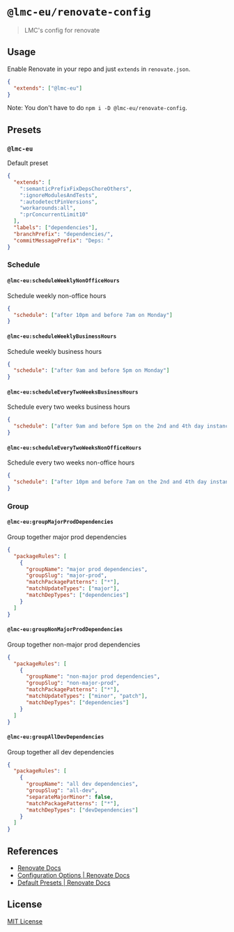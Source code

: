 # `@lmc-eu/renovate-config`

> LMC's config for renovate

## Usage

Enable Renovate in your repo and just `extends` in `renovate.json`.

```json
{
  "extends": ["@lmc-eu"]
}
```

Note: You don't have to do `npm i -D @lmc-eu/renovate-config`.

## Presets

### `@lmc-eu`

Default preset

```json
{
  "extends": [
    ":semanticPrefixFixDepsChoreOthers",
    ":ignoreModulesAndTests",
    ":autodetectPinVersions",
    "workarounds:all",
    ":prConcurrentLimit10"
  ],
  "labels": ["dependencies"],
  "branchPrefix": "dependencies/",
  "commitMessagePrefix": "Deps: "
}
```

### Schedule

#### `@lmc-eu:scheduleWeeklyNonOfficeHours`

Schedule weekly non-office hours

```json
{
  "schedule": ["after 10pm and before 7am on Monday"]
}
```

#### `@lmc-eu:scheduleWeeklyBusinessHours`

Schedule weekly business hours

```json
{
  "schedule": ["after 9am and before 5pm on Monday"]
}
```

#### `@lmc-eu:scheduleEveryTwoWeeksBusinessHours`

Schedule every two weeks business hours

```json
{
  "schedule": ["after 9am and before 5pm on the 2nd and 4th day instance on Monday"]
}
```

#### `@lmc-eu:scheduleEveryTwoWeeksNonOfficeHours`

Schedule every two weeks non-office hours

```json
{
  "schedule": ["after 10pm and before 7am on the 2nd and 4th day instance on Monday"]
}
```

### Group

#### `@lmc-eu:groupMajorProdDependencies`

Group together major prod dependencies

```json
{
  "packageRules": [
    {
      "groupName": "major prod dependencies",
      "groupSlug": "major-prod",
      "matchPackagePatterns": ["*"],
      "matchUpdateTypes": ["major"],
      "matchDepTypes": ["dependencies"]
    }
  ]
}
```

#### `@lmc-eu:groupNonMajorProdDependencies`

Group together non-major prod dependencies

```json
{
  "packageRules": [
    {
      "groupName": "non-major prod dependencies",
      "groupSlug": "non-major-prod",
      "matchPackagePatterns": ["*"],
      "matchUpdateTypes": ["minor", "patch"],
      "matchDepTypes": ["dependencies"]
    }
  ]
}
```

#### `@lmc-eu:groupAllDevDependencies`

Group together all dev dependencies

```json
{
  "packageRules": [
    {
      "groupName": "all dev dependencies",
      "groupSlug": "all-dev",
      "separateMajorMinor": false,
      "matchPackagePatterns": ["*"],
      "matchDepTypes": ["devDependencies"]
    }
  ]
}
```

## References

- [Renovate Docs](https://renovatebot.com/docs/)
- [Configuration Options \| Renovate Docs](https://renovatebot.com/docs/configuration-options/)
- [Default Presets \| Renovate Docs](https://renovatebot.com/docs/presets-default/)

## License

[MIT License](https://opensource.org/licenses/MIT)
